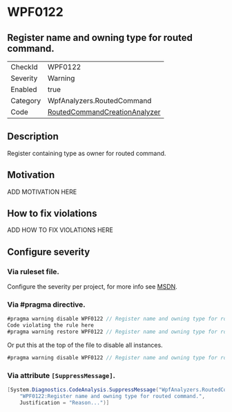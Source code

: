 # WPF0122
## Register name and owning type for routed command.

<!-- start generated table -->
<table>
  <tr>
    <td>CheckId</td>
    <td>WPF0122</td>
  </tr>
  <tr>
    <td>Severity</td>
    <td>Warning</td>
  </tr>
  <tr>
    <td>Enabled</td>
    <td>true</td>
  </tr>
  <tr>
    <td>Category</td>
    <td>WpfAnalyzers.RoutedCommand</td>
  </tr>
  <tr>
    <td>Code</td>
    <td><a href="https://github.com/DotNetAnalyzers/WpfAnalyzers/blob/master/WpfAnalyzers/NodeAnalyzers/RoutedCommandCreationAnalyzer.cs">RoutedCommandCreationAnalyzer</a></td>
  </tr>
</table>
<!-- end generated table -->

## Description

Register containing type as owner for routed command.

## Motivation

ADD MOTIVATION HERE

## How to fix violations

ADD HOW TO FIX VIOLATIONS HERE

<!-- start generated config severity -->
## Configure severity

### Via ruleset file.

Configure the severity per project, for more info see [MSDN](https://msdn.microsoft.com/en-us/library/dd264949.aspx).

### Via #pragma directive.
```C#
#pragma warning disable WPF0122 // Register name and owning type for routed command.
Code violating the rule here
#pragma warning restore WPF0122 // Register name and owning type for routed command.
```

Or put this at the top of the file to disable all instances.
```C#
#pragma warning disable WPF0122 // Register name and owning type for routed command.
```

### Via attribute `[SuppressMessage]`.

```C#
[System.Diagnostics.CodeAnalysis.SuppressMessage("WpfAnalyzers.RoutedCommand", 
    "WPF0122:Register name and owning type for routed command.", 
    Justification = "Reason...")]
```
<!-- end generated config severity -->